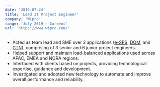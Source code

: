 ```yaml
---
date: '2019-07-24'
title: 'Lead IT Project Engineer'
company: 'Wipro'
range: 'July 2019 - Current'
url: 'https://www.wipro.com/'
---
```


- Acted as team lead and SME over 3 applications ([e-SPS](https://softwareconnect.com/inventory-management/new-generation-e-sps/), [DOM](https://interactive.manh.com/products/order-management), and [GTN](https://www.infor.com/solutions/scm/infor-nexus)), comprising of 3 senior and 6 junior project engineers.
- Helped support and maintain load-balanced applications used across APAC, EMEA and NORA regions.
- Interfaced with clients based on projects, providing technological expertise, guidance and development.
- Investigated and adopted new technology to automate and improve overall performance and reliability.
